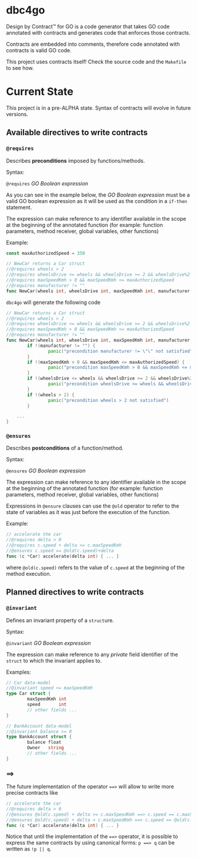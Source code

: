 # dbc4go

Design by Contract&trade; for GO is a code generator that takes GO code annotated with contracts and generates code that enforces those contracts.  

Contracts are embedded into comments, therefore code annotated with contracts is valid GO code.

This project uses contracts itself! Check the source code and the `Makefile` to see how.

# Current State

This project is in a pre-ALPHA state.
Syntax of contracts will evolve in future versions.

## Available directives to write contracts

### `@requires`

Describes **preconditions** imposed by functions/methods.     

Syntax:

`@requires` _GO Boolean expression_

As you can see in the example below, the _GO Boolean expression_ must be a valid GO boolean expression as it will be used as the condition in a `if-then` statement.

The expression can make reference to any identifier available in the scope at the beginning of the annotated function (for example: function parameters, method receiver, global variables, other functions)

Example:

```go
const maxAuthorizedSpeed = 350

// NewCar returns a Car struct
//@requires wheels > 2
//@requires wheelsDrive <= wheels && wheelsDrive >= 2 && wheelsDrive%2 == 0
//@requires maxSpeedKmh > 0 && maxSpeedKmh <= maxAuthorizedSpeed
//@requires manufacturer != ""
func NewCar(wheels int, wheelsDrive int, maxSpeedKmh int, manufacturer string) Car { ... }
```

`dbc4go` will generate the following code

```go
// NewCar returns a Car struct
//@requires wheels > 2
//@requires wheelsDrive <= wheels && wheelsDrive >= 2 && wheelsDrive%2 == 0
//@requires maxSpeedKmh > 0 && maxSpeedKmh <= maxAuthorizedSpeed
//@requires manufacturer != ""
func NewCar(wheels int, wheelsDrive int, maxSpeedKmh int, manufacturer string) Car {
        if !(manufacturer != "") {
                panic("precondition manufacturer != \"\" not satisfied")
        }
        if !(maxSpeedKmh > 0 && maxSpeedKmh <= maxAuthorizedSpeed) {
                panic("precondition maxSpeedKmh > 0 && maxSpeedKmh <= maxAuthorizedSpeed not satisfied")
        }
        if !(wheelsDrive <= wheels && wheelsDrive >= 2 && wheelsDrive%2 == 0) {
                panic("precondition wheelsDrive <= wheels && wheelsDrive >= 2 && wheelsDrive%2 == 0 not satisfied")
        }
        if !(wheels > 2) {
                panic("precondition wheels > 2 not satisfied")
        }

	...
}
```

### `@ensures`

Describes **postconditions** of a function/method.     

Syntax:

`@ensures` _GO Boolean expression_

The expression can make reference to any identifier available in the scope at the beginning of the annotated function (for example: function parameters, method receiver, global variables, other functions)

Expressions in `@ensure` clauses can use the `@old` operator to refer to the state of variables as it was just before the execution of the function.

Example:

```go
// accelerate the car
//@requires delta > 0
//@requires c.speed + delta <= c.maxSpeedKmh
//@ensures c.speed == @old(c.speed)+delta
func (c *Car) accelerate(delta int) { ... }
```

where `@old(c.speed)` refers to the value of `c.speed` at the beginning of the method execution.

## Planned directives to write contracts

### `@invariant`

Defines an invariant property of a `struct`ure.

Syntax:

`@invariant` _GO Boolean expression_

The expression can make reference to any _private_ field identifier of the `struct` to which the invariant applies to.

Examples:

```go
// Car data-model
//@invariant speed <= maxSpeedKmh
type Car struct {
        maxSpeedKmh int
        speed       int
        // other fields ...
}
```

```go
// BankAccount data-model
//@invariant balance >= 0
type BankAccount struct {
        balance float
        Owner   string
        // other fields ...
}
```

### ==>
The future implementation of the operator `==>` will allow to write more precise contracts like

```go
// accelerate the car
//@requires delta > 0
//@ensures @old(c.speed) + delta >= c.maxSpeedKmh ==> c.speed == c.maxSpeedKmh 
//@ensures @old(c.speed) + delta < c.maxSpeedKmh ==> c.speed == @old(c.speed) + delta
func (c *Car) accelerate(delta int) { ... }
```

Notice that until the implementation of the `==>` operator, it is possible to express the same contracts by using canonical forms: `p ==> q` can be written as `!p || q`.

